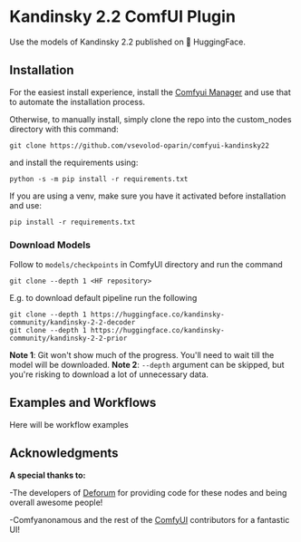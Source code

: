 # Kandinsky 2.2 ComfUI Plugin

Use the models of Kandinsky 2.2 published on 🤗 HuggingFace.

## Installation

For the easiest install experience, install the [Comfyui Manager](https://github.com/ltdrdata/ComfyUI-Manager) and 
use that to automate the installation process.

Otherwise, to manually install, simply clone the repo into the custom_nodes directory with this command:
```
git clone https://github.com/vsevolod-oparin/comfyui-kandinsky22
```
and install the requirements using:
```
python -s -m pip install -r requirements.txt
```
If you are using a venv, make sure you have it activated before installation and use:
```
pip install -r requirements.txt
```

### Download Models

Follow to `models/checkpoints` in ComfyUI directory and run the command
```
git clone --depth 1 <HF repository>
```
E.g. to download default pipeline run the following
```
git clone --depth 1 https://huggingface.co/kandinsky-community/kandinsky-2-2-decoder
git clone --depth 1 https://huggingface.co/kandinsky-community/kandinsky-2-2-prior
```

**Note 1**: Git won't show much of the progress. You'll need to wait till the model will be downloaded.
**Note 2**: `--depth` argument can be skipped, but you're risking to download a lot of unnecessary data.


## Examples and Workflows

Here will be workflow examples

## Acknowledgments

**A special thanks to:**

-The developers of [Deforum](https://github.com/deforum-art/sd-webui-deforum) for providing code for these nodes and being overall awesome people!

-Comfyanonamous and the rest of the [ComfyUI](https://github.com/comfyanonymous/ComfyUI/tree/master) contributors for a fantastic UI!

